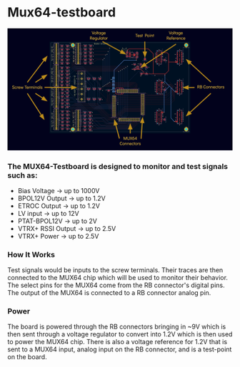 # Mux64-testboard
![image info](Mux64_Testboard/Documents/image.png)

### The MUX64-Testboard is designed to monitor and test signals such as:
* Bias Voltage		&rarr; 	up to 1000V
* BPOL12V Output	&rarr; 	up to 1.2V 
* ETROC Output	&rarr; 	up to 1.2V
* LV input		&rarr;	up to 12V
* PTAT-BPOL12V	&rarr;	up to 2V
* VTRX+ RSSI Output	&rarr;	up to 2.5V 
* VTRX+ Power	&rarr;	up to 2.5V

### How It Works
Test signals would be inputs to the screw terminals. Their traces are then connected to the MUX64 chip which will be used to monitor their behavior. The select pins for the MUX64 come from the RB connector's digital pins. The output of the MUX64 is connected to a RB connector analog pin.

### Power 
The board is powered through the RB connectors bringing in ~9V which is then sent through a voltage regulator to convert into 1.2V which is then used to power the MUX64 chip. There is also a voltage reference for 1.2V that is sent to a  MUX64 input, analog input on the RB connector, and is a test-point on the board.
